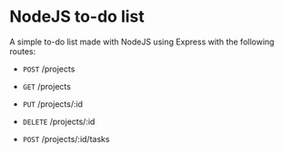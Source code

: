 # NodeJS to-do list
A simple to-do list made with NodeJS using Express with the following routes:

- `POST` /projects

- `GET` /projects

- `PUT` /projects/:id

- `DELETE` /projects/:id

- `POST` /projects/:id/tasks
